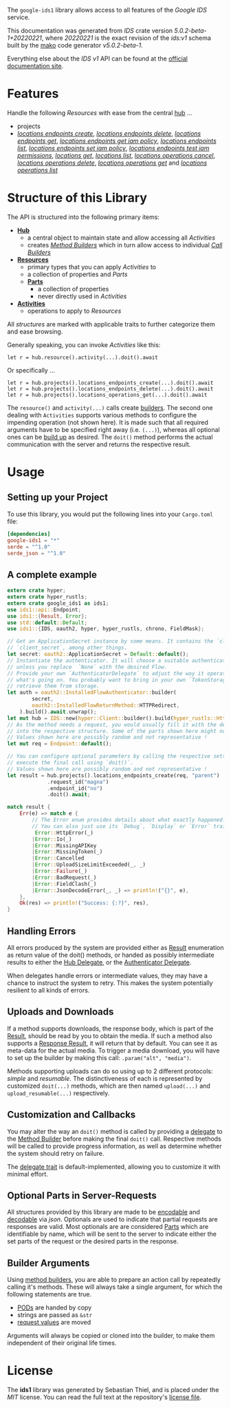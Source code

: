 <!---
DO NOT EDIT !
This file was generated automatically from 'src/generator/templates/api/README.md.mako'
DO NOT EDIT !
-->
The `google-ids1` library allows access to all features of the *Google IDS* service.

This documentation was generated from *IDS* crate version *5.0.2-beta-1+20220221*, where *20220221* is the exact revision of the *ids:v1* schema built by the [mako](http://www.makotemplates.org/) code generator *v5.0.2-beta-1*.

Everything else about the *IDS* *v1* API can be found at the
[official documentation site](https://cloud.google.com/).
# Features

Handle the following *Resources* with ease from the central [hub](https://docs.rs/google-ids1/5.0.2-beta-1+20220221/google_ids1/IDS) ... 

* projects
 * [*locations endpoints create*](https://docs.rs/google-ids1/5.0.2-beta-1+20220221/google_ids1/api::ProjectLocationEndpointCreateCall), [*locations endpoints delete*](https://docs.rs/google-ids1/5.0.2-beta-1+20220221/google_ids1/api::ProjectLocationEndpointDeleteCall), [*locations endpoints get*](https://docs.rs/google-ids1/5.0.2-beta-1+20220221/google_ids1/api::ProjectLocationEndpointGetCall), [*locations endpoints get iam policy*](https://docs.rs/google-ids1/5.0.2-beta-1+20220221/google_ids1/api::ProjectLocationEndpointGetIamPolicyCall), [*locations endpoints list*](https://docs.rs/google-ids1/5.0.2-beta-1+20220221/google_ids1/api::ProjectLocationEndpointListCall), [*locations endpoints set iam policy*](https://docs.rs/google-ids1/5.0.2-beta-1+20220221/google_ids1/api::ProjectLocationEndpointSetIamPolicyCall), [*locations endpoints test iam permissions*](https://docs.rs/google-ids1/5.0.2-beta-1+20220221/google_ids1/api::ProjectLocationEndpointTestIamPermissionCall), [*locations get*](https://docs.rs/google-ids1/5.0.2-beta-1+20220221/google_ids1/api::ProjectLocationGetCall), [*locations list*](https://docs.rs/google-ids1/5.0.2-beta-1+20220221/google_ids1/api::ProjectLocationListCall), [*locations operations cancel*](https://docs.rs/google-ids1/5.0.2-beta-1+20220221/google_ids1/api::ProjectLocationOperationCancelCall), [*locations operations delete*](https://docs.rs/google-ids1/5.0.2-beta-1+20220221/google_ids1/api::ProjectLocationOperationDeleteCall), [*locations operations get*](https://docs.rs/google-ids1/5.0.2-beta-1+20220221/google_ids1/api::ProjectLocationOperationGetCall) and [*locations operations list*](https://docs.rs/google-ids1/5.0.2-beta-1+20220221/google_ids1/api::ProjectLocationOperationListCall)




# Structure of this Library

The API is structured into the following primary items:

* **[Hub](https://docs.rs/google-ids1/5.0.2-beta-1+20220221/google_ids1/IDS)**
    * a central object to maintain state and allow accessing all *Activities*
    * creates [*Method Builders*](https://docs.rs/google-ids1/5.0.2-beta-1+20220221/google_ids1/client::MethodsBuilder) which in turn
      allow access to individual [*Call Builders*](https://docs.rs/google-ids1/5.0.2-beta-1+20220221/google_ids1/client::CallBuilder)
* **[Resources](https://docs.rs/google-ids1/5.0.2-beta-1+20220221/google_ids1/client::Resource)**
    * primary types that you can apply *Activities* to
    * a collection of properties and *Parts*
    * **[Parts](https://docs.rs/google-ids1/5.0.2-beta-1+20220221/google_ids1/client::Part)**
        * a collection of properties
        * never directly used in *Activities*
* **[Activities](https://docs.rs/google-ids1/5.0.2-beta-1+20220221/google_ids1/client::CallBuilder)**
    * operations to apply to *Resources*

All *structures* are marked with applicable traits to further categorize them and ease browsing.

Generally speaking, you can invoke *Activities* like this:

```Rust,ignore
let r = hub.resource().activity(...).doit().await
```

Or specifically ...

```ignore
let r = hub.projects().locations_endpoints_create(...).doit().await
let r = hub.projects().locations_endpoints_delete(...).doit().await
let r = hub.projects().locations_operations_get(...).doit().await
```

The `resource()` and `activity(...)` calls create [builders][builder-pattern]. The second one dealing with `Activities` 
supports various methods to configure the impending operation (not shown here). It is made such that all required arguments have to be 
specified right away (i.e. `(...)`), whereas all optional ones can be [build up][builder-pattern] as desired.
The `doit()` method performs the actual communication with the server and returns the respective result.

# Usage

## Setting up your Project

To use this library, you would put the following lines into your `Cargo.toml` file:

```toml
[dependencies]
google-ids1 = "*"
serde = "^1.0"
serde_json = "^1.0"
```

## A complete example

```Rust
extern crate hyper;
extern crate hyper_rustls;
extern crate google_ids1 as ids1;
use ids1::api::Endpoint;
use ids1::{Result, Error};
use std::default::Default;
use ids1::{IDS, oauth2, hyper, hyper_rustls, chrono, FieldMask};

// Get an ApplicationSecret instance by some means. It contains the `client_id` and 
// `client_secret`, among other things.
let secret: oauth2::ApplicationSecret = Default::default();
// Instantiate the authenticator. It will choose a suitable authentication flow for you, 
// unless you replace  `None` with the desired Flow.
// Provide your own `AuthenticatorDelegate` to adjust the way it operates and get feedback about 
// what's going on. You probably want to bring in your own `TokenStorage` to persist tokens and
// retrieve them from storage.
let auth = oauth2::InstalledFlowAuthenticator::builder(
        secret,
        oauth2::InstalledFlowReturnMethod::HTTPRedirect,
    ).build().await.unwrap();
let mut hub = IDS::new(hyper::Client::builder().build(hyper_rustls::HttpsConnectorBuilder::new().with_native_roots().https_or_http().enable_http1().enable_http2().build()), auth);
// As the method needs a request, you would usually fill it with the desired information
// into the respective structure. Some of the parts shown here might not be applicable !
// Values shown here are possibly random and not representative !
let mut req = Endpoint::default();

// You can configure optional parameters by calling the respective setters at will, and
// execute the final call using `doit()`.
// Values shown here are possibly random and not representative !
let result = hub.projects().locations_endpoints_create(req, "parent")
             .request_id("magna")
             .endpoint_id("no")
             .doit().await;

match result {
    Err(e) => match e {
        // The Error enum provides details about what exactly happened.
        // You can also just use its `Debug`, `Display` or `Error` traits
         Error::HttpError(_)
        |Error::Io(_)
        |Error::MissingAPIKey
        |Error::MissingToken(_)
        |Error::Cancelled
        |Error::UploadSizeLimitExceeded(_, _)
        |Error::Failure(_)
        |Error::BadRequest(_)
        |Error::FieldClash(_)
        |Error::JsonDecodeError(_, _) => println!("{}", e),
    },
    Ok(res) => println!("Success: {:?}", res),
}

```
## Handling Errors

All errors produced by the system are provided either as [Result](https://docs.rs/google-ids1/5.0.2-beta-1+20220221/google_ids1/client::Result) enumeration as return value of
the doit() methods, or handed as possibly intermediate results to either the 
[Hub Delegate](https://docs.rs/google-ids1/5.0.2-beta-1+20220221/google_ids1/client::Delegate), or the [Authenticator Delegate](https://docs.rs/yup-oauth2/*/yup_oauth2/trait.AuthenticatorDelegate.html).

When delegates handle errors or intermediate values, they may have a chance to instruct the system to retry. This 
makes the system potentially resilient to all kinds of errors.

## Uploads and Downloads
If a method supports downloads, the response body, which is part of the [Result](https://docs.rs/google-ids1/5.0.2-beta-1+20220221/google_ids1/client::Result), should be
read by you to obtain the media.
If such a method also supports a [Response Result](https://docs.rs/google-ids1/5.0.2-beta-1+20220221/google_ids1/client::ResponseResult), it will return that by default.
You can see it as meta-data for the actual media. To trigger a media download, you will have to set up the builder by making
this call: `.param("alt", "media")`.

Methods supporting uploads can do so using up to 2 different protocols: 
*simple* and *resumable*. The distinctiveness of each is represented by customized 
`doit(...)` methods, which are then named `upload(...)` and `upload_resumable(...)` respectively.

## Customization and Callbacks

You may alter the way an `doit()` method is called by providing a [delegate](https://docs.rs/google-ids1/5.0.2-beta-1+20220221/google_ids1/client::Delegate) to the 
[Method Builder](https://docs.rs/google-ids1/5.0.2-beta-1+20220221/google_ids1/client::CallBuilder) before making the final `doit()` call. 
Respective methods will be called to provide progress information, as well as determine whether the system should 
retry on failure.

The [delegate trait](https://docs.rs/google-ids1/5.0.2-beta-1+20220221/google_ids1/client::Delegate) is default-implemented, allowing you to customize it with minimal effort.

## Optional Parts in Server-Requests

All structures provided by this library are made to be [encodable](https://docs.rs/google-ids1/5.0.2-beta-1+20220221/google_ids1/client::RequestValue) and 
[decodable](https://docs.rs/google-ids1/5.0.2-beta-1+20220221/google_ids1/client::ResponseResult) via *json*. Optionals are used to indicate that partial requests are responses 
are valid.
Most optionals are are considered [Parts](https://docs.rs/google-ids1/5.0.2-beta-1+20220221/google_ids1/client::Part) which are identifiable by name, which will be sent to 
the server to indicate either the set parts of the request or the desired parts in the response.

## Builder Arguments

Using [method builders](https://docs.rs/google-ids1/5.0.2-beta-1+20220221/google_ids1/client::CallBuilder), you are able to prepare an action call by repeatedly calling it's methods.
These will always take a single argument, for which the following statements are true.

* [PODs][wiki-pod] are handed by copy
* strings are passed as `&str`
* [request values](https://docs.rs/google-ids1/5.0.2-beta-1+20220221/google_ids1/client::RequestValue) are moved

Arguments will always be copied or cloned into the builder, to make them independent of their original life times.

[wiki-pod]: http://en.wikipedia.org/wiki/Plain_old_data_structure
[builder-pattern]: http://en.wikipedia.org/wiki/Builder_pattern
[google-go-api]: https://github.com/google/google-api-go-client

# License
The **ids1** library was generated by Sebastian Thiel, and is placed 
under the *MIT* license.
You can read the full text at the repository's [license file][repo-license].

[repo-license]: https://github.com/Byron/google-apis-rsblob/main/LICENSE.md

